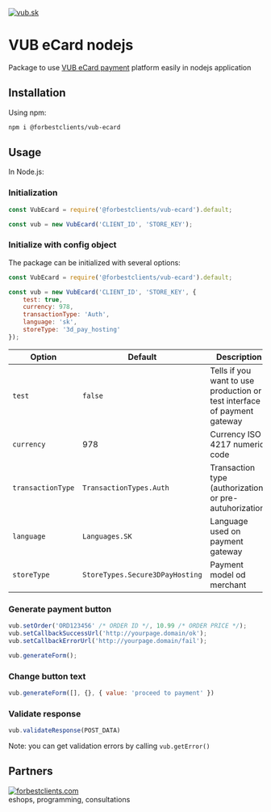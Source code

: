 [![vub.sk](https://user-images.githubusercontent.com/40350798/137112594-2fdc703f-5c14-4ab1-b956-f058120f0603.png)](https://www.vub.sk/en)

# VUB eCard nodejs
Package to use [VUB eCard payment](https://www.vub.sk/en/companies-entrepreneurs/products-services/electronic-banking/ecard/) platform easily in nodejs application 

## Installation
Using npm:

```sh
npm i @forbestclients/vub-ecard
```

## Usage
In Node.js:

### Initialization
```js
const VubEcard = require('@forbestclients/vub-ecard').default;

const vub = new VubEcard('CLIENT_ID', 'STORE_KEY');
```

### Initialize with config object

The package can be initialized with several options:

```js
const VubEcard = require('@forbestclients/vub-ecard').default;

const vub = new VubEcard('CLIENT_ID', 'STORE_KEY', {
    test: true,
    currency: 978,
    transactionType: 'Auth',
    language: 'sk',
    storeType: '3d_pay_hosting'
});
```

| Option            | Default                         | Description   |
| ----------------- | ------------------------------- | ----------------------- |
| `test`            | `false`                         | Tells if you want to use production or test interface of payment gateway |
| `currency`        | 978                             | Currency ISO 4217 numeric code |
| `transactionType` | `TransactionTypes.Auth`         | Transaction type (authorization or pre-autuhorization) |
| `language`        | `Languages.SK`                  | Language used on payment gateway|
| `storeType`       | `StoreTypes.Secure3DPayHosting` | Payment model od merchant |

### Generate payment button
```js
vub.setOrder('ORD123456' /* ORDER ID */, 10.99 /* ORDER PRICE */);
vub.setCallbackSuccessUrl('http://yourpage.domain/ok');
vub.setCallbackErrorUrl('http://yourpage.domain/fail');

vub.generateForm();
```

### Change button text
```js
vub.generateForm([], {}, { value: 'proceed to payment' })
```

### Validate response
```js
vub.validateResponse(POST_DATA)
```
 Note: you can get validation errors by calling `vub.getError()`

## Partners

[![forbestclients.com](https://www.grandus.sk/images/forbestclients.png)](https://www.grandus.sk/images/forbestclients.png) \
eshops, programming, consultations